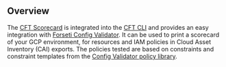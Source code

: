 ## Overview

The [CFT Scorecard](https://github.com/GoogleCloudPlatform/policy-library/blob/master/docs/bundles/forseti-security.md) is integrated into the [CFT CLI](https://github.com/GoogleCloudPlatform/cloud-foundation-toolkit/blob/master/cli/README.md) and provides
an easy integration with [Forseti Config Validator](https://github.com/forseti-security/policy-library/blob/master/docs/user_guide.md).
It can be used to print a scorecard of your GCP environment, for resources and IAM policies in Cloud Asset Inventory (CAI) exports.
The policies tested are based on constraints and constraint templates from the [Config Validator policy library](https://github.com/forseti-security/policy-library).